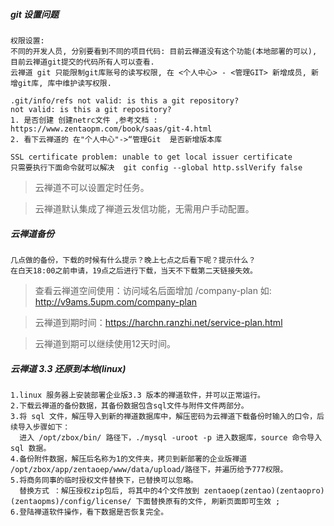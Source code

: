 #####  git 设置问题

```
权限设置:
不同的开发人员, 分别要看到不同的项目代码: 目前云禅道没有这个功能(本地部署的可以), 目前云禅道git提交的代码所有人可以查看. 
云禅道 git 只能限制git库账号的读写权限, 在 <个人中心> - <管理GIT> 新增成员, 新增git库, 库中维护读写权限. 
```

```
.git/info/refs not valid: is this a git repository?
not valid: is this a git repository?
1. 是否创建 创建netrc文件 ,参考文档 : https://www.zentaopm.com/book/saas/git-4.html
2. 看下云禅道的 在"个人中心"->“管理Git  是否新增版本库
```

```
SSL certificate problem: unable to get local issuer certificate
只需要执行下面命令就可以解决  git config --global http.sslVerify false
```


> 云禅道不可以设置定时任务。

> 云禅道默认集成了禅道云发信功能，无需用户手动配置。

#####  云禅道备份
```
几点做的备份，下载的时候有什么提示？晚上七点之后看下呢？提示什么？  
在白天18:00之前申请，19点之后进行下载，当天不下载第二天链接失效。
```

> 查看云禅道空间使用：访问域名后面增加 /company-plan 如: http://v9ams.5upm.com/company-plan

> 云禅道到期时间：https://harchn.ranzhi.net/service-plan.html

> 云禅道到期可以继续使用12天时间。



#####  云禅道 3.3 还原到本地(linux)
```
1.linux 服务器上安装部署企业版3.3 版本的禅道软件，并可以正常运行。
2.下载云禅道的备份数据，其备份数据包含sql文件与附件文件两部分。
3.将 sql 文件，解压导入到新的禅道数据库中，解压密码为云禅道下载备份时输入的口令，后续导入步骤如下：
  进入 /opt/zbox/bin/ 路径下，./mysql -uroot -p 进入数据库，source 命令导入sql 数据。
4.备份附件数据，解压后名称为1的文件夹，拷贝到新部署的企业版禅道 /opt/zbox/app/zentaoep/www/data/upload/路径下，并遍历给予777权限。
5.将商务同事的临时授权文件替换下，已替换可以忽略。
  替换方式 ：解压授权zip包后, 将其中的4个文件放到 zentaoep(zentao)(zentaopro)(zentaopms)/config/license/ 下面替换原有的文件, 刷新页面即可生效 ;
6.登陆禅道软件操作，看下数据是否恢复完全。
```

